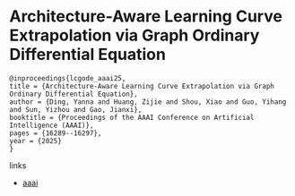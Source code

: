 # Architecture-Aware Learning Curve Extrapolation via Graph Ordinary Differential Equation

```
@inproceedings{lcgode_aaai25,
title = {Architecture-Aware Learning Curve Extrapolation via Graph Ordinary Differential Equation},
author = {Ding, Yanna and Huang, Zijie and Shou, Xiao and Guo, Yihang and Sun, Yizhou and Gao, Jianxi},
booktitle = {Proceedings of the AAAI Conference on Artificial Intelligence (AAAI)},
pages = {16289--16297},
year = {2025}
}
```

links
- [aaai](https://ojs.aaai.org/index.php/AAAI/article/view/33789)
